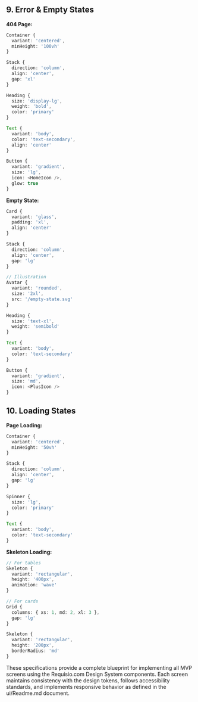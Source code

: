 ## 9. Error & Empty States

**404 Page:**
```typescript
Container {
  variant: 'centered',
  minHeight: '100vh'
}

Stack {
  direction: 'column',
  align: 'center',
  gap: 'xl'
}

Heading {
  size: 'display-lg',
  weight: 'bold',
  color: 'primary'
}

Text {
  variant: 'body',
  color: 'text-secondary',
  align: 'center'
}

Button {
  variant: 'gradient',
  size: 'lg',
  icon: <HomeIcon />,
  glow: true
}
```

**Empty State:**
```typescript
Card {
  variant: 'glass',
  padding: 'xl',
  align: 'center'
}

Stack {
  direction: 'column',
  align: 'center',
  gap: 'lg'
}

// Illustration
Avatar {
  variant: 'rounded',
  size: '2xl',
  src: '/empty-state.svg'
}

Heading {
  size: 'text-xl',
  weight: 'semibold'
}

Text {
  variant: 'body',
  color: 'text-secondary'
}

Button {
  variant: 'gradient',
  size: 'md',
  icon: <PlusIcon />
}
```

## 10. Loading States

**Page Loading:**
```typescript
Container {
  variant: 'centered',
  minHeight: '50vh'
}

Stack {
  direction: 'column',
  align: 'center',
  gap: 'lg'
}

Spinner {
  size: 'lg',
  color: 'primary'
}

Text {
  variant: 'body',
  color: 'text-secondary'
}
```

**Skeleton Loading:**
```typescript
// For tables
Skeleton {
  variant: 'rectangular',
  height: '400px',
  animation: 'wave'
}

// For cards
Grid {
  columns: { xs: 1, md: 2, xl: 3 },
  gap: 'lg'
}

Skeleton {
  variant: 'rectangular',
  height: '200px',
  borderRadius: 'md'
}
```

These specifications provide a complete blueprint for implementing all MVP screens using the Requisio.com Design System components. Each screen maintains consistency with the design tokens, follows accessibility standards, and implements responsive behavior as defined in the ui/Readme.md document.

